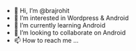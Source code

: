 - 👋 Hi, I’m @brajrohit
- 👀 I’m interested in Wordpress & Android
- 🌱 I’m currently learning Android
- 💞️ I’m looking to collaborate on Android
- 📫 How to reach me ...

<!---
brajrohit/brajrohit is a ✨ special ✨ repository because its `README.md` (this file) appears on your GitHub profile.
You can click the Preview link to take a look at your changes.
--->
